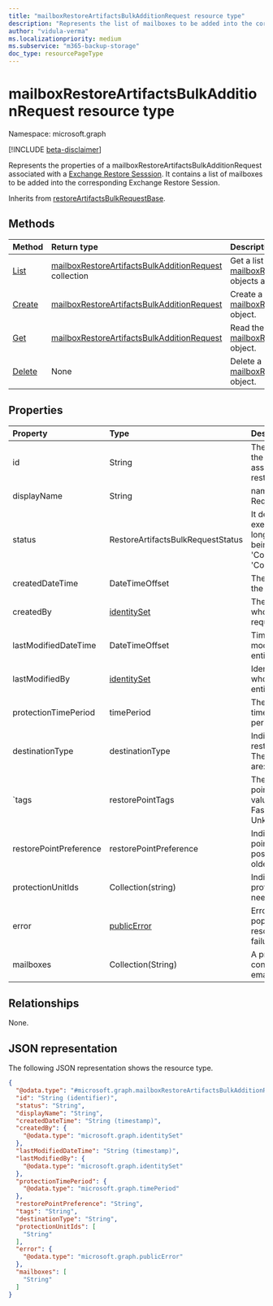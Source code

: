 ```yaml
---
title: "mailboxRestoreArtifactsBulkAdditionRequest resource type"
description: "Represents the list of mailboxes to be added into the corresponding Exchange Restore Session."
author: "vidula-verma"
ms.localizationpriority: medium
ms.subservice: "m365-backup-storage"
doc_type: resourcePageType
---
```


# mailboxRestoreArtifactsBulkAdditionRequest resource type

Namespace: microsoft.graph

[!INCLUDE [beta-disclaimer](../../includes/beta-disclaimer.md)]

Represents the properties of a mailboxRestoreArtifactsBulkAdditionRequest associated with a [Exchange Restore Sesssion](../resources/exchangerestoresession.md). It contains a list of mailboxes to be added into the corresponding Exchange Restore Session.

Inherits from [restoreArtifactsBulkRequestBase](../resources/restoreartifactsbulkrequestbase.md).


## Methods
|Method|Return type|Description|
|:---|:---|:---|
|[List](../api/exchangerestoresession-list-mailboxrestoreartifactsbulkadditionrequests.md)|[mailboxRestoreArtifactsBulkAdditionRequest](../resources/mailboxrestoreartifactsbulkadditionrequest.md) collection|Get a list of the [mailboxRestoreArtifactsBulkAdditionRequest](../resources/mailboxrestoreartifactsbulkadditionrequest.md) objects and their properties.|
|[Create](../api/exchangerestoresession-post-mailboxrestoreartifactsbulkadditionrequests.md)|[mailboxRestoreArtifactsBulkAdditionRequest](../resources/mailboxrestoreartifactsbulkadditionrequest.md)|Create a new [mailboxRestoreArtifactsBulkAdditionRequest](../resources/mailboxrestoreartifactsbulkadditionrequest.md) object.|
|[Get](../api/mailboxrestoreartifactsbulkadditionrequest-get.md)|[mailboxRestoreArtifactsBulkAdditionRequest](../resources/mailboxrestoreartifactsbulkadditionrequest.md)|Read the properties and relationships of a [mailboxRestoreArtifactsBulkAdditionRequest](../resources/mailboxrestoreartifactsbulkadditionrequest.md) object.|
|[Delete](../api/exchangerestoresession-delete-mailboxrestoreartifactsbulkadditionrequests.md)|None|Delete a [mailboxRestoreArtifactsBulkAdditionRequest](../resources/mailboxrestoreartifactsbulkadditionrequest.md) object.|

## Properties
|Property|Type|Description|
|:---|:---|:---|
|id|String|The unique identifier of the bulk request associated to the restore session.
|displayName|String|name of the addition Request.
|status|RestoreArtifactsBulkRequestStatus|It determines the execution status of the long running operation being one of `Active`, 'Completed', or 'CompletedWithErrors'.
|createdDateTime|DateTimeOffset|The time of creation of the bulk request.
|createdBy|[identitySet](../resources/identityset.md)|The identity of person who created the bulk request.
|lastModifiedDateTime|DateTimeOffset|Timestamp of last modification of this entity.
|lastModifiedBy|[identitySet](../resources/identityset.md)|Identity of the person who last modified this entity.
|protectionTimePeriod|timePeriod|The start and end date time of the protection period.
|destinationType|destinationType|Indicates the restoration destination. The possible values are: new, inPlace.
|`tags|restorePointTags|The type of the restore point. The possible values are None, FastRestore, UnknownFutureValue.
|restorePointPreference|restorePointPreference|Indicates which restore point to return. The possible values are oldest, latest.
|protectionUnitIds|Collection(string)|Indicates which protection units we need to restore.
|error|[publicError]((../resources/publicerror.md))|Error details will be populated here for resource resolution failures.
|mailboxes|Collection(String)|A property which contains the list of email-addresses.

## Relationships
None.

## JSON representation
The following JSON representation shows the resource type.
<!-- {
  "blockType": "resource",
  "keyProperty": "id",
  "@odata.type": "microsoft.graph.mailboxRestoreArtifactsBulkAdditionRequest",
  "baseType": "microsoft.graph.restoreArtifactsBulkRequestBase",
  "openType": false
}
-->
``` json
{
  "@odata.type": "#microsoft.graph.mailboxRestoreArtifactsBulkAdditionRequest",
  "id": "String (identifier)",
  "status": "String",
  "displayName": "String",
  "createdDateTime": "String (timestamp)",
  "createdBy": {
    "@odata.type": "microsoft.graph.identitySet"
  },
  "lastModifiedDateTime": "String (timestamp)",
  "lastModifiedBy": {
    "@odata.type": "microsoft.graph.identitySet"
  },
  "protectionTimePeriod": {
    "@odata.type": "microsoft.graph.timePeriod"
  },
  "restorePointPreference": "String",
  "tags": "String",
  "destinationType": "String",
  "protectionUnitIds": [
    "String"
  ],
  "error": {
    "@odata.type": "microsoft.graph.publicError"
  },
  "mailboxes": [
    "String"
  ]
}
```

